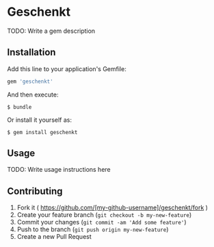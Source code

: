 # Geschenkt

TODO: Write a gem description

## Installation

Add this line to your application's Gemfile:

```ruby
gem 'geschenkt'
```

And then execute:

    $ bundle

Or install it yourself as:

    $ gem install geschenkt

## Usage

TODO: Write usage instructions here

## Contributing

1. Fork it ( https://github.com/[my-github-username]/geschenkt/fork )
2. Create your feature branch (`git checkout -b my-new-feature`)
3. Commit your changes (`git commit -am 'Add some feature'`)
4. Push to the branch (`git push origin my-new-feature`)
5. Create a new Pull Request
